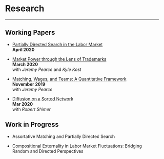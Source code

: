 # Research
---

## Working Papers

* [Partially Directed Search in the Labor Market](files/ecta-pds-final.pdf) <br/>
**April 2020**



* [Market Power through the Lens of Trademarks](files/KPW_paper_032920.pdf)<br/>
**March 2020**<br/>
with *Jeremy Pearce* and *Kyle Kost*



* [Matching, Wages, and Teams: A Quantitative Framework](files/pearce_wu_optimal_teams_paper_111619.pdf)<br/>
**November 2019**<br/>
with *Jeremy Pearce* 

* [Diffusion on a Sorted Network](files/sorting_draft_mar.pdf)<br/>
**Mar 2020**<br/>
with *Robert Shimer* 


## Work in Progress

* Assortative Matching and Partially Directed Search 



* Compositional Externality in Labor Market Fluctuations: Bridging Random and Directed Perspectives 
